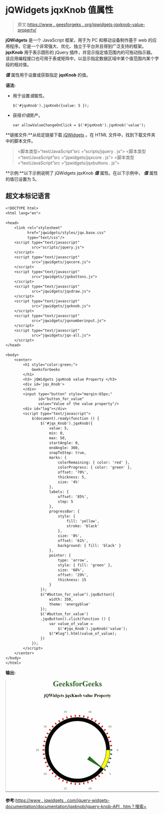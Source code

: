 # jQWidgets jqxKnob 值属性

> 原文:[https://www . geesforgeks . org/jqwidgets-jqxknob-value-property/](https://www.geeksforgeeks.org/jqwidgets-jqxknob-value-property/)

**jQWidgets** 是一个 JavaScript 框架，用于为 PC 和移动设备制作基于 web 的应用程序。它是一个非常强大、优化、独立于平台并且得到广泛支持的框架。**jqxKnob** 用于表示圆形的 jQuery 插件，并显示指定值范围内的可拖动指示器。该应用编程接口也可用于表或矩阵中，以显示指定数据区域中某个值范围内某个字段的相对值。

***值*** 属性用于设置或获取指定 **jqxKnob** 的值。

**语法:**

*   用于设置*值*属性。

    ```
    $('#jqxKnob').jqxKnob({value: 5 });
    ```

*   获得*价值*房产。

    ```
    var allowValueChangeOnClick = $('#jqxKnob').jqxKnob('value');
    ```

**链接文件:**从给定链接下载 [jQWidgets](https://www.jqwidgets.com/download/) 。在 HTML 文件中，找到下载文件夹中的脚本文件。

> <link rel="”stylesheet”" href="”jqwidgets/styles/jqx.base.css”" type="”text/css”">
> <脚本类型=“text/JavaScript”src =“scripts/jquery . js”></script>
> <脚本类型=“text/JavaScript”src =“jqwidgets/jqxcore . js”></script>
> <脚本类型=“text/JavaScript”src =“jqwidgets/jqxbuttons . js”>

**示例:**以下示例说明了 jQWidgets jqxKnob ***值*** 属性。在以下示例中， ***值*** 属性的值已设置为 5。

## 超文本标记语言

```
<!DOCTYPE html>
<html lang="en">

<head>
    <link rel="stylesheet" 
          href="jqwidgets/styles/jqx.base.css" 
          type="text/css"/>
    <script type="text/javascript" 
            src="scripts/jquery.js">
    </script>
    <script type="text/javascript" 
            src="jqwidgets/jqxcore.js">
    </script>
    <script type="text/javascript" 
            src="jqwidgets/jqxbuttons.js">
    </script>
    <script type="text/javascript" 
            src="jqwidgets/jqxdraw.js">
    </script>
    <script type="text/javascript" 
            src="jqwidgets/jqxknob.js">
    </script>
    <script type="text/javascript" 
            src="jqwidgets/jqxnumberinput.js">
    </script>
    <script type="text/javascript" 
            src="jqwidgets/jqx-all.js">
    </script>
</head>

<body>
    <center>
        <h1 style="color:green;">
            GeeksforGeeks
        </h1>
        <h3> jQWidgets jqxKnob value Property </h3>
        <div id='jqx_Knob'>
        </div>
        <input type="button" style="margin:65px;" 
               id="button_for_value"
               value="Value of the value property"/>
        <div id="log"></div>
        <script type="text/javascript">
            $(document).ready(function () {
                $('#jqx_Knob').jqxKnob({
                    value: 5,
                    min: 0,
                    max: 50,
                    startAngle: 0,
                    endAngle: 360,
                    snapToStep: true,
                    marks: {
                        colorRemaining: { color: 'red' },
                        colorProgress: { color: 'green' },
                        offset: '70%',
                        thickness: 5,
                        size: '4%'
                    },
                    labels: {
                        offset: '85%',
                        step: 5
                    },
                    progressBar: {
                        style: {
                            fill: 'yellow',
                            stroke: 'black'
                        },
                        size: '8%',
                        offset: '61%',
                        background: { fill: 'black' }
                    },
                    pointer: {
                        type: 'arrow',
                        style: { fill: 'green' },
                        size: '68%',
                        offset: '29%',
                        thickness: 15
                    }
                });
                $("#button_for_value").jqxButton({
                    width: 350,
                    theme: 'energyblue'
                });
                $('#button_for_value')
                .jqxButton().click(function () {
                    var value_of_value =
                        $('#jqx_Knob').jqxKnob('value');
                    $("#log").html(value_of_value);
                })
            });
        </script>
    </center>
</body>
</html>
```

**输出:**

![](img/a91a74f463c6c837d532d15e90bd81fc.png)

**参考:**[https://www . jqwidgets . com/jquery-widgets-documentation/documentation/jqxknob/jquery-knob-API . htm？搜索=](https://www.jqwidgets.com/jquery-widgets-documentation/documentation/jqxknob/jquery-knob-api.htm?search=)